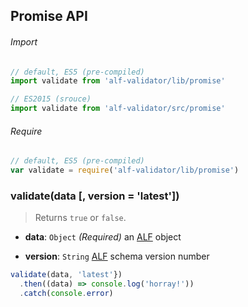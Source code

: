 ## Promise API

###### Import

```js
// default, ES5 (pre-compiled)
import validate from 'alf-validator/lib/promise'

// ES2015 (srouce)
import validate from 'alf-validator/src/promise'
```

###### Require

```js
// default, ES5 (pre-compiled)
var validate = require('alf-validator/lib/promise')
```

### validate(data [, version = 'latest'])

> Returns `true` or `false`.

- **data**: `Object` *(Required)*
  an [ALF](https://github.com/Mashape/api-log-format) object

- **version**: `String`
  [ALF](https://github.com/Mashape/api-log-format#versions) schema version number

```js
validate(data, 'latest'})
  .then((data) => console.log('horray!'))
  .catch(console.error)
```

